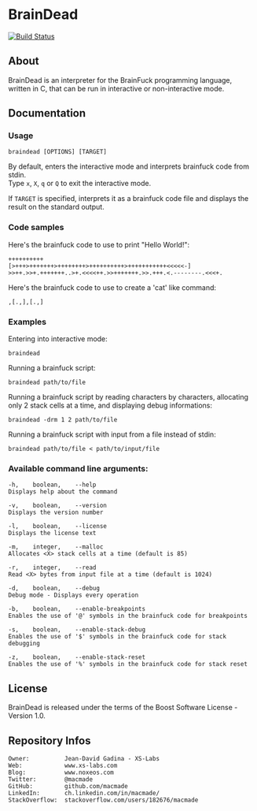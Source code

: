 BrainDead
=========

[![Build Status](https://img.shields.io/travis/macmade/BrainDead.svg?branch=master&style=flat)](https://travis-ci.org/macmade/BrainDead)

About
-----

BrainDead is an interpreter for the BrainFuck programming language, written in C, that can be run in interactive or non-interactive mode.

Documentation
-------------

### Usage

    braindead [OPTIONS] [TARGET]

By default, enters the interactive mode and interprets brainfuck code from stdin.  
Type `x`, `X`, `q` or `Q` to exit the interactive mode.

If `TARGET` is specified, interprets it as a brainfuck code file and displays the result on the standard output.

### Code samples

Here's the brainfuck code to use to print "Hello World!":

    ++++++++++
    [>+++>+++++++>++++++++>++++++++++>+++++++++++<<<<<-]
    >>++.>>+.+++++++..>+.<<<<++.>>+++++++.>>.+++.<.--------.<<<+.

Here's the brainfuck code to use to create a 'cat' like command:
     
    ,[.,],[.,]

### Examples

Entering into interactive mode:

    braindead

Running a brainfuck script:

    braindead path/to/file

Running a brainfuck script by reading characters by characters, allocating only 2 stack cells at a time, and displaying debug informations:

    braindead -drm 1 2 path/to/file

Running a brainfuck script with input from a file instead of stdin:

    braindead path/to/file < path/to/input/file

### Available command line arguments:

    -h,    boolean,    --help
    Displays help about the command

    -v,    boolean,    --version
    Displays the version number

    -l,    boolean,    --license
    Displays the license text

    -m,    integer,    --malloc
    Allocates <X> stack cells at a time (default is 85)

    -r,    integer,    --read
    Read <X> bytes from input file at a time (default is 1024)

    -d,    boolean,    --debug
    Debug mode - Displays every operation

    -b,    boolean,    --enable-breakpoints
    Enables the use of '@' symbols in the brainfuck code for breakpoints

    -s,    boolean,    --enable-stack-debug
    Enables the use of '$' symbols in the brainfuck code for stack debugging

    -z,    boolean,    --enable-stack-reset
    Enables the use of '%' symbols in the brainfuck code for stack reset

License
-------

BrainDead is released under the terms of the Boost Software License - Version 1.0.

Repository Infos
----------------

    Owner:			Jean-David Gadina - XS-Labs
    Web:			www.xs-labs.com
    Blog:			www.noxeos.com
    Twitter:		@macmade
    GitHub:			github.com/macmade
    LinkedIn:		ch.linkedin.com/in/macmade/
    StackOverflow:	stackoverflow.com/users/182676/macmade
